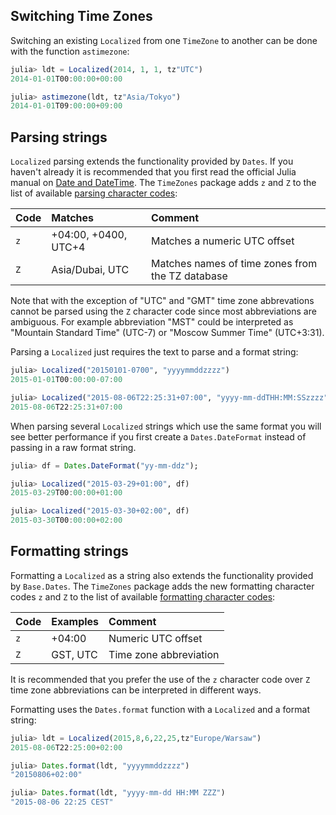 ## Switching Time Zones

Switching an existing `Localized` from one `TimeZone` to another can be done with the function `astimezone`:

```julia
julia> ldt = Localized(2014, 1, 1, tz"UTC")
2014-01-01T00:00:00+00:00

julia> astimezone(ldt, tz"Asia/Tokyo")
2014-01-01T09:00:00+09:00
```

## Parsing strings

`Localized` parsing extends the functionality provided by `Dates`. If you haven't already it is recommended that you first read the official Julia manual on [Date and DateTime](https://docs.julialang.org/en/stable/manual/dates/#Constructors-1). The `TimeZones` package adds `z` and `Z` to the list of available [parsing character codes](https://docs.julialang.org/en/stable/stdlib/dates/#Base.Dates.DateFormat):

| Code | Matches              | Comment                                          |
|:-----|:---------------------|:-------------------------------------------------|
| `z`  | +04:00, +0400, UTC+4 | Matches a numeric UTC offset                     |
| `Z`  | Asia/Dubai, UTC      | Matches names of time zones from the TZ database |

Note that with the exception of "UTC" and "GMT" time zone abbrevations cannot be parsed using the `Z` character code since most abbreviations are ambiguous. For example abbreviation "MST" could be interpreted as "Mountain Standard Time" (UTC-7) or "Moscow Summer Time" (UTC+3:31).

Parsing a `Localized` just requires the text to parse and a format string:

```julia
julia> Localized("20150101-0700", "yyyymmddzzzz")
2015-01-01T00:00:00-07:00

julia> Localized("2015-08-06T22:25:31+07:00", "yyyy-mm-ddTHH:MM:SSzzzz")
2015-08-06T22:25:31+07:00
```

When parsing several `Localized` strings which use the same format you will see better performance if you first create a `Dates.DateFormat` instead of passing in a raw format string.

```julia
julia> df = Dates.DateFormat("yy-mm-ddz");

julia> Localized("2015-03-29+01:00", df)
2015-03-29T00:00:00+01:00

julia> Localized("2015-03-30+02:00", df)
2015-03-30T00:00:00+02:00
```

## Formatting strings

Formatting a `Localized` as a string also extends the functionality provided by `Base.Dates`. The `TimeZones` package adds the new formatting character codes `z` and `Z` to the list of available [formatting character codes](https://docs.julialang.org/en/stable/stdlib/dates/#Base.Dates.format-Tuple{Base.Dates.TimeType,AbstractString}):

| Code | Examples             | Comment                                          |
|:-----|:---------------------|:-------------------------------------------------|
| `z`  | +04:00               | Numeric UTC offset                               |
| `Z`  | GST, UTC             | Time zone abbreviation                           |

It is recommended that you prefer the use of the `z` character code over `Z` time zone abbreviations can be interpreted in different ways.

Formatting uses the `Dates.format` function with a `Localized` and a format string:

```julia
julia> ldt = Localized(2015,8,6,22,25,tz"Europe/Warsaw")
2015-08-06T22:25:00+02:00

julia> Dates.format(ldt, "yyyymmddzzzz")
"20150806+02:00"

julia> Dates.format(ldt, "yyyy-mm-dd HH:MM ZZZ")
"2015-08-06 22:25 CEST"
```
